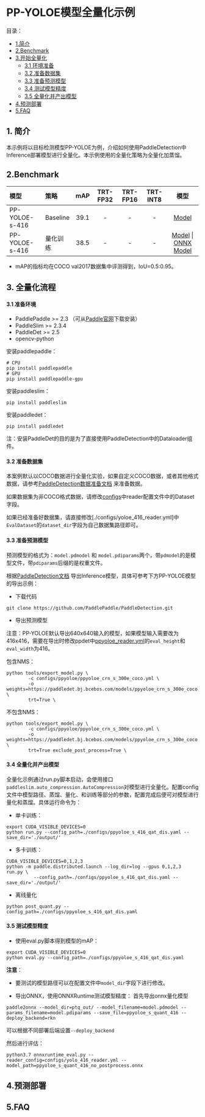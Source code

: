 # PP-YOLOE模型全量化示例

目录：
- [1.简介](#1简介)
- [2.Benchmark](#2Benchmark)
- [3.开始全量化](#全量化流程)
  - [3.1 环境准备](#31-准备环境)
  - [3.2 准备数据集](#32-准备数据集)
  - [3.3 准备预测模型](#33-准备预测模型)
  - [3.4 测试模型精度](#34-测试模型精度)
  - [3.5 全量化并产出模型](#35-全量化并产出模型)
- [4.预测部署](#4预测部署)
- [5.FAQ](5FAQ)

## 1. 简介
本示例将以目标检测模型PP-YOLOE为例，介绍如何使用PaddleDetection中Inference部署模型进行全量化。本示例使用的全量化策略为全量化加蒸馏。


## 2.Benchmark

| 模型  | 策略 | mAP | TRT-FP32 | TRT-FP16 | TRT-INT8  | 模型  |
| :-------- |:-------- |:--------: | :----------------: | :----------------: | :---------------: | :---------------------: |
| PP-YOLOE-s-416 | Baseline | 39.1   |   -   |  -  |  -  | [Model](https://bj.bcebos.com/v1/paddle-slim-models/act/ppyoloe_s_no_postprocess_416.tar) |
| PP-YOLOE-s-416 |  量化训练 | 38.5  |   -  |   -   |  -  | [Model](https://bj.bcebos.com/v1/paddle-slim-models/act/ppyoloe_s_no_postprocess_416_quant.tar) &#124; [ONNX Model](https://bj.bcebos.com/v1/paddle-slim-models/act/ppyoloe_s_quant_416_no_postprocess.onnx) |

- mAP的指标均在COCO val2017数据集中评测得到，IoU=0.5:0.95。

## 3. 全量化流程

#### 3.1 准备环境
- PaddlePaddle >= 2.3 （可从[Paddle官网](https://www.paddlepaddle.org.cn/install/quick?docurl=/documentation/docs/zh/install/pip/linux-pip.html)下载安装）
- PaddleSlim >= 2.3.4
- PaddleDet >= 2.5
- opencv-python

安装paddlepaddle：
```shell
# CPU
pip install paddlepaddle
# GPU
pip install paddlepaddle-gpu
```

安装paddleslim：
```shell
pip install paddleslim
```

安装paddledet：
```shell
pip install paddledet
```
注：安装PaddleDet的目的是为了直接使用PaddleDetection中的Dataloader组件。


#### 3.2 准备数据集

本案例默认以COCO数据进行全量化实验，如果自定义COCO数据，或者其他格式数据，请参考[PaddleDetection数据准备文档](https://github.com/PaddlePaddle/PaddleDetection/blob/release/2.4/docs/tutorials/PrepareDataSet.md) 来准备数据。

如果数据集为非COCO格式数据，请修改[configs](./configs)中reader配置文件中的Dataset字段。

如果已经准备好数据集，请直接修改[./configs/yoloe_416_reader.yml]中`EvalDataset`的`dataset_dir`字段为自己数据集路径即可。

#### 3.3 准备预测模型

预测模型的格式为：`model.pdmodel` 和 `model.pdiparams`两个，带`pdmodel`的是模型文件，带`pdiparams`后缀的是权重文件。

根据[PaddleDetection文档](https://github.com/PaddlePaddle/PaddleDetection/blob/develop/docs/tutorials/GETTING_STARTED_cn.md#8-%E6%A8%A1%E5%9E%8B%E5%AF%BC%E5%87%BA) 导出Inference模型，具体可参考下方PP-YOLOE模型的导出示例：
- 下载代码
```
git clone https://github.com/PaddlePaddle/PaddleDetection.git
```
- 导出预测模型

注意：PP-YOLOE默认导出640x640输入的模型，如果模型输入需要改为416x416，需要在导出时修改ppdet中[ppyoloe_reader.yml](https://github.com/PaddlePaddle/PaddleDetection/blob/release/2.5/configs/ppyoloe/_base_/ppyoloe_reader.yml#L2)的`eval_height`和`eval_width`为416。

包含NMS：
```shell
python tools/export_model.py \
        -c configs/ppyoloe/ppyoloe_crn_s_300e_coco.yml \
        -o weights=https://paddledet.bj.bcebos.com/models/ppyoloe_crn_s_300e_coco.pdparams \
        trt=True \
```

不包含NMS：
```shell
python tools/export_model.py \
        -c configs/ppyoloe/ppyoloe_crn_s_300e_coco.yml \
        -o weights=https://paddledet.bj.bcebos.com/models/ppyoloe_crn_s_300e_coco.pdparams \
        trt=True exclude_post_process=True \
```

#### 3.4 全量化并产出模型

全量化示例通过run.py脚本启动，会使用接口```paddleslim.auto_compression.AutoCompression```对模型进行全量化。配置config文件中模型路径、蒸馏、量化、和训练等部分的参数，配置完成后便可对模型进行量化和蒸馏。具体运行命令为：

- 单卡训练：
```
export CUDA_VISIBLE_DEVICES=0
python run.py --config_path=./configs/ppyoloe_s_416_qat_dis.yaml --save_dir='./output/'
```

- 多卡训练：
```
CUDA_VISIBLE_DEVICES=0,1,2,3
python -m paddle.distributed.launch --log_dir=log --gpus 0,1,2,3 run.py \
          --config_path=./configs/ppyoloe_s_416_qat_dis.yaml --save_dir='./output/'
```

- 离线量化
```
python post_quant.py --config_path=./configs/ppyoloe_s_416_qat_dis.yaml
```

#### 3.5 测试模型精度

- 使用eval.py脚本得到模型的mAP：
```
export CUDA_VISIBLE_DEVICES=0
python eval.py --config_path=./configs/ppyoloe_s_416_qat_dis.yaml
```

**注意**：
- 要测试的模型路径可以在配置文件中`model_dir`字段下进行修改。

- 导出ONNX，使用ONNXRuntime测试模型精度：
首先导出onnx量化模型
```
paddle2onnx --model_dir=ptq_out/ --model_filename=model.pdmodel --params_filename=model.pdiparams --save_file=ppyoloe_s_quant_416 --deploy_backend=rkn
```
可以根据不同部署后端设置`--deploy_backend`

然后进行评估：
```shell
python3.7 onnxruntime_eval.py --reader_config=configs/yolo_416_reader.yml --model_path=ppyoloe_s_quant_416_no_postprocess.onnx
```

## 4.预测部署


## 5.FAQ

